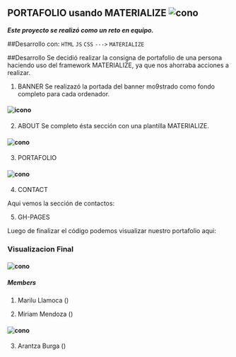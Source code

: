 ## PORTAFOLIO usando MATERIALIZE ![cono](assets/img/favicon/portafolio.jpg)
***Este proyecto se realizó como un reto en equipo.***

##Desarrollo con:
`HTML` `JS` `CSS` `--->` `MATERIALIZE`

##Desarrollo
Se decidió realizar la consigna de portafolio de una persona haciendo uso del framework MATERIALIZE, ya que nos ahorraba acciones a realizar.

1. BANNER
Se realizazó la portada del banner mo9strado como fondo completo para cada ordenador.
#### ![icono](assets/img/favicon/banner.png)

2. ABOUT
Se completo ésta sección con una plantilla MATERIALIZE.
#### ![cono](assets/img/favicon/about.png)

3. PORTAFOLIO
#### ![cono](assets/img/favicon/portfolio.png)

4. CONTACT

Aqui vemos la sección de contactos:

5. GH-PAGES

Luego de finalizar el código podemos visualizar nuestro portafolio aqui:

### Visualizacion Final
#### ![cono](assets/img/favicon/final.png)
##### Members

1. Marilu Llamoca ()

2. Miriam Mendoza ()
#### ![cono](assets/img/favicon/Miriam.png)

3. Arantza Burga ()
